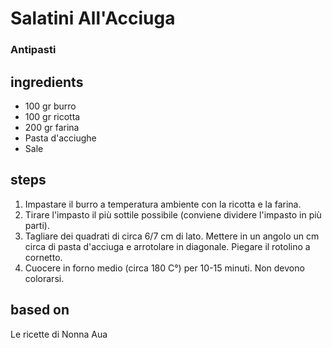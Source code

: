 



# Salatini All'Acciuga
  
### Antipasti
## ingredients
  
* 100 gr burro  
* 100 gr ricotta  
* 200 gr farina  
* Pasta d'acciughe  
* Sale
## steps
  
1. Impastare il burro a temperatura ambiente con la ricotta e la farina.  
1. Tirare l'impasto il più sottile possibile (conviene dividere l'impasto in più parti).  
1. Tagliare dei quadrati di circa 6/7 cm di lato. Mettere in un angolo un cm circa di pasta d'acciuga e arrotolare in diagonale. Piegare il rotolino a cornetto.  
1. Cuocere in forno medio (circa 180 C°) per 10-15 minuti. Non devono colorarsi.
## based on
  
Le ricette di Nonna Aua